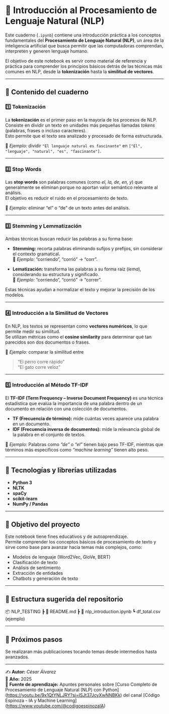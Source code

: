 # 🧠 Introducción al Procesamiento de Lenguaje Natural (NLP)

Este cuaderno (`.ipynb`) contiene una introducción práctica a los conceptos fundamentales del **Procesamiento de Lenguaje Natural (NLP)**, un área de la inteligencia artificial que busca permitir que las computadoras comprendan, interpreten y generen lenguaje humano.

El objetivo de este notebook es servir como material de referencia y práctica para comprender los principios básicos detrás de las técnicas más comunes en NLP, desde la **tokenización** hasta la **similitud de vectores**.

---

## 📘 Contenido del cuaderno

### 1️⃣ Tokenización
La **tokenización** es el primer paso en la mayoría de los procesos de NLP.  
Consiste en dividir un texto en unidades más pequeñas llamadas *tokens* (palabras, frases o incluso caracteres).  
Esto permite que el texto sea analizado y procesado de forma estructurada.

📍 *Ejemplo:* dividir `"El lenguaje natural es fascinante"` en `["El", "lenguaje", "natural", "es", "fascinante"]`.

---

### 2️⃣ Stop Words
Las **stop words** son palabras comunes (como *el, la, de, en, y*) que generalmente se eliminan porque no aportan valor semántico relevante al análisis.  
El objetivo es reducir el ruido en el procesamiento de texto.

📍 *Ejemplo:* eliminar “el” o “de” de un texto antes del análisis.

---

### 3️⃣ Stemming y Lemmatización
Ambas técnicas buscan reducir las palabras a su forma base:

- **Stemming:** recorta palabras eliminando sufijos y prefijos, sin considerar el contexto gramatical.  
  📍 *Ejemplo:* “corriendo”, “corrió” → “corr”.

- **Lematización:** transforma las palabras a su forma raíz (*lema*), considerando su estructura y significado.  
  📍 *Ejemplo:* “corriendo”, “corrió” → “correr”.

Estas técnicas ayudan a normalizar el texto y mejorar la precisión de los modelos.

---

### 4️⃣ Introducción a la Similitud de Vectores
En NLP, los textos se representan como **vectores numéricos**, lo que permite medir su similitud.  
Se utilizan métricas como el **cosine similarity** para determinar qué tan parecidos son dos documentos o frases.

📍 *Ejemplo:* comparar la similitud entre  
> “El perro corre rápido”  
> “El gato corre veloz”

---

### 5️⃣ Introducción al Método TF-IDF
El **TF-IDF (Term Frequency – Inverse Document Frequency)** es una técnica estadística que evalúa la importancia de una palabra dentro de un documento en relación con una colección de documentos.

- **TF (Frecuencia de término):** mide cuántas veces aparece una palabra en un documento.  
- **IDF (Frecuencia inversa de documentos):** mide la relevancia global de la palabra en el conjunto de textos.

📍 *Ejemplo:* Palabras como *“de”* o *“el”* tienen bajo peso TF-IDF, mientras que términos más específicos como *“machine learning”* tienen alto peso.

---

## 🧩 Tecnologías y librerías utilizadas
- **Python 3**
- **NLTK**
- **spaCy**
- **scikit-learn**
- **NumPy / Pandas**

---

## 🎯 Objetivo del proyecto
Este notebook tiene fines educativos y de autoaprendizaje.  
Permite comprender los conceptos básicos de procesamiento de texto y sirve como base para avanzar hacia temas más complejos, como:

- Modelos de lenguaje (Word2Vec, GloVe, BERT)
- Clasificación de texto
- Análisis de sentimiento
- Extracción de entidades
- Chatbots y generación de texto

---

## 📂 Estructura sugerida del repositorio
📦 NLP_TESTING
┣ 📜 README.md
┣ 📓 nlp_introduction.ipynb
┗ df_total.csv (ejemplo)

---

## 🧠 Próximos pasos
Se realizaran más publicaciones tocando temas desde intermedios hasta avanzados.

---

✍️ **Autor:** *César Álvarez*  
📅 **Año:** 2025  
📘 **Fuente de aprendizaje:** Apuntes personales sobre [Curso Completo de Procesamiento de Lenguaje Natural (NLP) con Python] (https://youtu.be/9x1QtYNLJRY?si=lSJt37JcyXwNNBKk) del canal [Código Espinoza - IA y Machine Learning] (https://www.youtube.com/@codigoespinozaIA)
